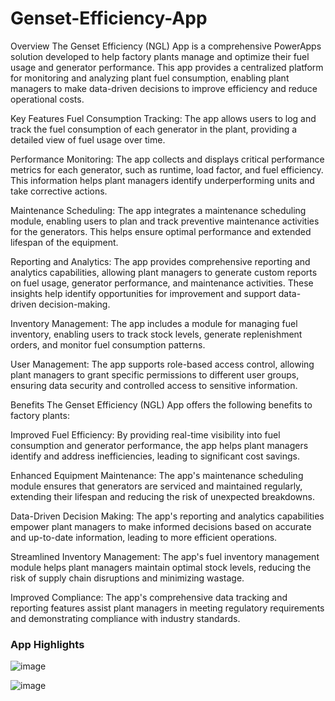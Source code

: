 # Genset-Efficiency-App

Overview
The Genset Efficiency (NGL) App is a comprehensive PowerApps solution developed to help factory plants manage and optimize their fuel usage and generator performance. This app provides a centralized platform for monitoring and analyzing plant fuel consumption, enabling plant managers to make data-driven decisions to improve efficiency and reduce operational costs.

Key Features
Fuel Consumption Tracking: The app allows users to log and track the fuel consumption of each generator in the plant, providing a detailed view of fuel usage over time.

Performance Monitoring: The app collects and displays critical performance metrics for each generator, such as runtime, load factor, and fuel efficiency. This information helps plant managers identify underperforming units and take corrective actions.

Maintenance Scheduling: The app integrates a maintenance scheduling module, enabling users to plan and track preventive maintenance activities for the generators. This helps ensure optimal performance and extended lifespan of the equipment.

Reporting and Analytics: The app provides comprehensive reporting and analytics capabilities, allowing plant managers to generate custom reports on fuel usage, generator performance, and maintenance activities. These insights help identify opportunities for improvement and support data-driven decision-making.

Inventory Management: The app includes a module for managing fuel inventory, enabling users to track stock levels, generate replenishment orders, and monitor fuel consumption patterns.

User Management: The app supports role-based access control, allowing plant managers to grant specific permissions to different user groups, ensuring data security and controlled access to sensitive information.

Benefits
The Genset Efficiency (NGL) App offers the following benefits to factory plants:

Improved Fuel Efficiency: By providing real-time visibility into fuel consumption and generator performance, the app helps plant managers identify and address inefficiencies, leading to significant cost savings.

Enhanced Equipment Maintenance: The app's maintenance scheduling module ensures that generators are serviced and maintained regularly, extending their lifespan and reducing the risk of unexpected breakdowns.

Data-Driven Decision Making: The app's reporting and analytics capabilities empower plant managers to make informed decisions based on accurate and up-to-date information, leading to more efficient operations.

Streamlined Inventory Management: The app's fuel inventory management module helps plant managers maintain optimal stock levels, reducing the risk of supply chain disruptions and minimizing wastage.

Improved Compliance: The app's comprehensive data tracking and reporting features assist plant managers in meeting regulatory requirements and demonstrating compliance with industry standards.

### App Highlights
![image](https://github.com/user-attachments/assets/ef0e8d18-d2aa-4c6b-af58-6dbddca8d5c1)

![image](https://github.com/user-attachments/assets/205ad976-67b4-4820-9c01-562c879ba46a)

